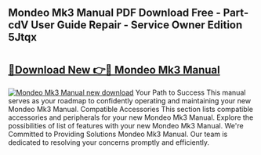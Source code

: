 ## Mondeo Mk3 Manual PDF Download Free - Part-cdV User Guide Repair - Service Owner Edition 5Jtqx

# <h2><a href="http://bc9935.oget.top/?id=Mondeo+Mk3+Manual">🔗Download New 👉🔴 Mondeo Mk3 Manual</a></h2>

[![Mondeo Mk3 Manual new download](https://i.imgur.com/5g1atiW.png)](http://bc9935.oget.top/?id=Mondeo+Mk3+Manual)
Your Path to Success This manual serves as your roadmap to confidently operating and maintaining your new Mondeo Mk3 Manual. Compatible Accessories This section lists compatible accessories and peripherals for your new Mondeo Mk3 Manual. Explore the possibilities of list of features with your new Mondeo Mk3 Manual. We're Committed to Providing Solutions Mondeo Mk3 Manual. Our team is dedicated to resolving your concerns promptly and efficiently.

